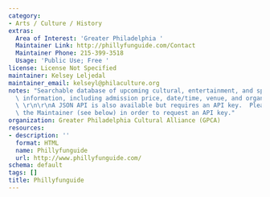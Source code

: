 ```yaml
---
category:
- Arts / Culture / History
extras:
  Area of Interest: 'Greater Philadelphia '
  Maintainer Link: http://phillyfunguide.com/Contact
  Maintainer Phone: 215-399-3518
  Usage: 'Public Use; Free '
license: License Not Specified
maintainer: Kelsey Leljedal
maintainer_email: kelseyl@philaculture.org
notes: "Searchable database of upcoming cultural, entertainment, and sporting event/attraction\
  \ information, including admission price, date/time, venue, and organization name.\
  \ \r\n\r\nA JSON API is also available but requires an API key.  Please contact\
  \ the Maintainer (see below) in order to request an API key."
organization: Greater Philadelphia Cultural Alliance (GPCA)
resources:
- description: ''
  format: HTML
  name: Phillyfunguide
  url: http://www.phillyfunguide.com/
schema: default
tags: []
title: Phillyfunguide
---
```

